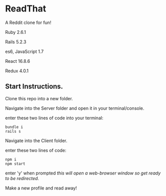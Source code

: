 # ReadThat

A Reddit clone for fun!

Ruby 2.6.1

Rails 5.2.3

es6, JavaScript 1.7

React 16.8.6

Redux 4.0.1

## Start Instructions.

Clone this repo into a new folder.

Navigate into the Server folder and open it in your terminal/console.

enter these two lines of code into your terminal:

```
bundle i
rails s
```

Navigate into the Client folder.

enter these two lines of code:

```
npm i
npm start
```

enter 'y' when prompted *this will open a web-browser window so get ready to be redirected.*

Make a new profile and read away!


